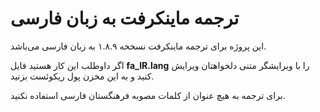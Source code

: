 # ترجمه ماینکرفت به زبان فارسی

این پروژه برای ترجمه ماینکرفت نسخخه ۱.۸.۹ به زبان فارسی می‌باشد.

اگر داوطلب این کار هستید فایل **fa_IR.lang** را با ویرایشگر متنی دلخواهتان ویرایش کنید و به این مخزن پول ریکوئست بزنید.

برای ترجمه به هیچ عنوان از کلمات مصوبه فرهنگستان فارسی استفاده نکنید.
